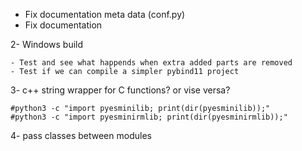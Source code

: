 - Fix documentation meta data (conf.py)
- Fix documentation 

2- Windows build

	- Test and see what happends when extra added parts are removed 
    - Test if we can compile a simpler pybind11 project
3- c++ string wrapper for C functions? or vise versa?

```
#python3 -c "import pyesminilib; print(dir(pyesminilib));"
#python3 -c "import pyesminirmlib; print(dir(pyesminirmlib));"
```

4- pass classes between modules
